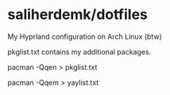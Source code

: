 # saliherdemk/dotfiles
My Hyprland configuration on Arch Linux (btw) 

pkglist.txt contains my additional packages.

pacman -Qqen > pkglist.txt

pacman -Qqem > yaylist.txt
